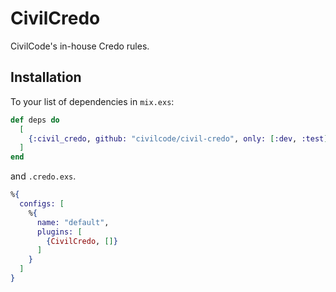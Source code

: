 # CivilCredo

CivilCode's in-house Credo rules.

## Installation

To your list of dependencies in `mix.exs`:

```elixir
def deps do
  [
    {:civil_credo, github: "civilcode/civil-credo", only: [:dev, :test], runtime: false},
  ]
end
```

and `.credo.exs`.

```elixir
%{
  configs: [
    %{
      name: "default",
      plugins: [
        {CivilCredo, []}
      ]
    }
  ]
}
```
